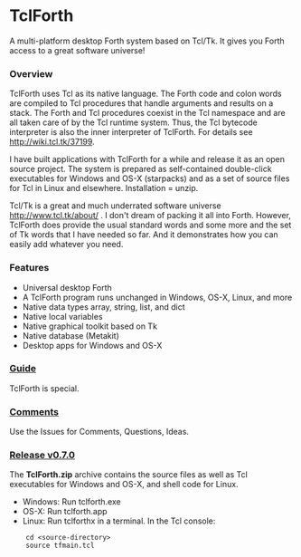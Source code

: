 # TclForth

A multi-platform desktop Forth system based on Tcl/Tk.  It gives you Forth access to a great software universe!

### Overview
TclForth uses Tcl as its native language. The Forth code and colon words are compiled to Tcl procedures that handle arguments and results on a stack. The Forth and Tcl procedures coexist in the Tcl namespace and are all taken care of by the Tcl runtime system. Thus, the Tcl bytecode interpreter is also the inner interpreter of TclForth. For details see http://wiki.tcl.tk/37199.

I have built applications with TclForth for a while and release it as an open source project. The system is prepared as self-contained double-click executables for Windows and OS-X (starpacks) and as a set of source files for Tcl in Linux and elsewhere. Installation = unzip.

Tcl/Tk is a great and much underrated software universe http://www.tcl.tk/about/ .  I don't dream of packing it all into Forth. However, TclForth does provide the usual standard words and some more and the set of Tk words that I have needed so far.  And it demonstrates how you can easily add whatever you need. 

### Features

* Universal desktop Forth 
* A TclForth program runs unchanged in Windows, OS-X, Linux, and more
* Native data types array, string, list, and dict
* Native local variables
* Native graphical toolkit based on Tk
* Native database (Metakit)
* Desktop apps for Windows and OS-X

### [Guide](https://github.com/wejgaard/tclforth/wiki)
TclForth is special. 

### [Comments](https://github.com/wejgaard/tclforth/issues) 
Use the Issues for Comments, Questions, Ideas. 

### [Release v0.7.0](https://github.com/wolfwejgaard/tclforth/releases) 

The **TclForth.zip** archive contains the source files as well as Tcl executables for Windows and OS-X, and shell code for Linux.

* Windows: Run tclforth.exe
* OS-X: Run tclforth.app
* Linux: Run tclforthx in a terminal. In the Tcl console:

```
    cd <source-directory>
    source tfmain.tcl
```








